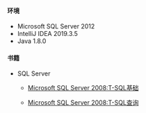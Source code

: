 #### 环境
- Microsoft SQL Server 2012
- IntelliJ IDEA 2019.3.5
- Java 1.8.0


#### 书籍
- SQL Server
  - [Microsoft SQL Server 2008:T-SQL基础](./T-SQL基础/T-SQL基础.md)

  - [Microsoft SQL Server 2008:T-SQL查询](./T-SQL查询/T-SQL查询.md)
